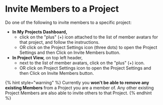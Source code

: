 # Invite Members to a Project

Do one of the following to invite members to a specific project:

* **In My Projects Dashboard,**
  * click on the "plus" (+) icon attached to the list of member avatars for that project, and follow the instructions.
  * OR click on the Project Settings icon (three dots) to open the Project Settings and then Click on Invite Members button.
* **In Project View,** on top left header,
  * next to the list of member avatars, click on the "plus" (+) icon.
  * OR click on Project Settings icon to open the Project Settings and then Click on Invite Members button.

{% hint style="warning" %}
Currently you **won't be able to remove any existing Members** from a Project you are a member of. Any other existing Project Members are also able to invite others to that Project.
{% endhint %}
